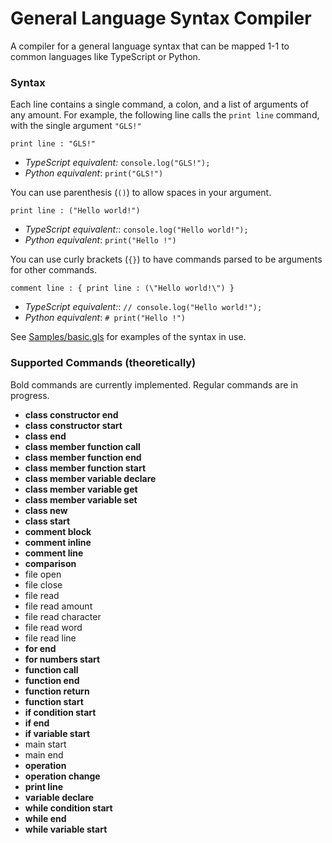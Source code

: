 # General Language Syntax Compiler
A compiler for a general language syntax that can be mapped 1-1 to common languages like TypeScript or Python.

### Syntax

Each line contains a single command, a colon, and a list of arguments of any amount. For example, the following line calls the `print line` command, with the single argument `"GLS!"`

    print line : "GLS!"
* *TypeScript equivalent:* `console.log("GLS!");`
* *Python equivalent*: `print("GLS!")`

You can use parenthesis (`()`) to allow spaces in your argument.

    print line : ("Hello world!")
* *TypeScript equivalent:*: `console.log("Hello world!");`
* *Python equivalent*: `print("Hello !")`

You can use curly brackets (`{}`) to have commands parsed to be arguments for other commands.

    comment line : { print line : (\"Hello world!\") }
* *TypeScript equivalent:*: `// console.log("Hello world!");`
* *Python equivalent*: `# print("Hello !")`

See [Samples/basic.gls](Samples/basic.gls) for examples of the syntax in use.

### Supported Commands (theoretically)

Bold commands are currently implemented. Regular commands are in progress.

* **class constructor end**
* **class constructor start**
* **class end**
* **class member function call**
* **class member function end**
* **class member function start**
* **class member variable declare**
* **class member variable get**
* **class member variable set**
* **class new**
* **class start**
* **comment block**
* **comment inline**
* **comment line**
* **comparison**
* file open
* file close
* file read 
* file read amount
* file read character
* file read word
* file read line
* **for end**
* **for numbers start**
* **function call**
* **function end**
* **function return**
* **function start**
* **if condition start**
* **if end**
* **if variable start**
* main start
* main end
* **operation**
* **operation change**
* **print line**
* **variable declare**
* **while condition start**
* **while end**
* **while variable start**
